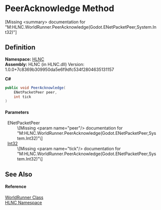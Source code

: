 # PeerAcknowledge Method


\[Missing &lt;summary&gt; documentation for "M:HLNC.WorldRunner.PeerAcknowledge(Godot.ENetPacketPeer,System.Int32)"\]



## Definition
**Namespace:** <a href="N_HLNC">HLNC</a>  
**Assembly:** HLNC (in HLNC.dll) Version: 1.0.0+7c8369b309950da5e6f9dfc534f2804635131157

**C#**
``` C#
public void PeerAcknowledge(
	ENetPacketPeer peer,
	int tick
)
```



#### Parameters
<dl><dt>  ENetPacketPeer</dt><dd>\[Missing &lt;param name="peer"/&gt; documentation for "M:HLNC.WorldRunner.PeerAcknowledge(Godot.ENetPacketPeer,System.Int32)"\]</dd><dt>  <a href="https://learn.microsoft.com/dotnet/api/system.int32" target="_blank" rel="noopener noreferrer">Int32</a></dt><dd>\[Missing &lt;param name="tick"/&gt; documentation for "M:HLNC.WorldRunner.PeerAcknowledge(Godot.ENetPacketPeer,System.Int32)"\]</dd></dl>

## See Also


#### Reference
<a href="T_HLNC_WorldRunner">WorldRunner Class</a>  
<a href="N_HLNC">HLNC Namespace</a>  
